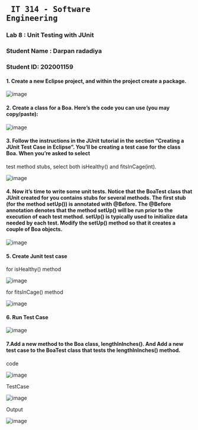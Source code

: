 ## <pre>             IT 314 - Software Engineering </pre> 
### Lab 8 : Unit Testing with JUnit
### Student Name : Darpan radadiya
### Student ID: 202001159

#### 1. Create a new Eclipse project, and within the project create a package.
![image](https://user-images.githubusercontent.com/99037272/233044268-51e5a80a-d3fc-469b-9dda-a25ce547f037.png)


#### 2. Create a class for a Boa. Here’s the code you can use (you may copy/paste):

![image](https://user-images.githubusercontent.com/99037272/233044075-a75ec6df-bfa7-4004-a63f-bb3f1ca1cebf.png)


#### 3. Follow the instructions in the JUnit tutorial in the section “Creating a JUnit Test Case in  Eclipse”. You’ll be creating a test case for the class Boa. When you’re asked to select 

 test method stubs, select both isHealthy() and fitsInCage(int).

![image](https://user-images.githubusercontent.com/99037272/233044770-f630a074-049b-4b76-9dcc-75c3f204fbf8.png)


#### 4. Now it’s time to write some unit tests. Notice that the BoaTest class that JUnit created for you contains stubs for several methods. The first stub (for the method setUp()) is annotated with @Before. The @Before annotation denotes that the method setUp() will be run prior to the execution of each test method. setUp() is typically used to initialize data needed by each test. Modify the setUp() method so that it creates a couple of Boa objects.

![image](https://user-images.githubusercontent.com/99037272/233045022-f5f18723-973b-4f76-b3d2-6d9a3ebde675.png)


#### 5. Create Junit test case

for isHealthy() method 

![image](https://user-images.githubusercontent.com/99037272/233046003-920d509f-3e5d-48e2-86e6-6aa597c1ddd8.png)

for fitsInCage() method 

![image](https://user-images.githubusercontent.com/99037272/233046143-a092800b-8cbc-4dee-9c83-906970451925.png)


#### 6. Run Test Case

![image](https://user-images.githubusercontent.com/99037272/233046375-53015433-b418-4995-8c27-cf4fca66024c.png)


#### 7.Add a new method to the Boa class, lengthInInches(). And Add a new test case to the BoaTest class that tests the lengthInInches() method.

code

![image](https://user-images.githubusercontent.com/99037272/233047130-25c9fad3-6e9a-47ff-99b8-16d0b4763c82.png)

TestCase

![image](https://user-images.githubusercontent.com/99037272/233047234-3838cc91-cfa4-4656-95b9-60b4b7ee2e65.png)

Output

![image](https://user-images.githubusercontent.com/99037272/233048218-2914fa06-ea9c-4b1c-b02c-b9c45498fcc6.png)
